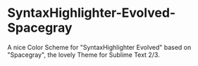 SyntaxHighlighter-Evolved-Spacegray
===================================

A nice Color Scheme for "SyntaxHighlighter Evolved" based on "Spacegray", the lovely Theme  for Sublime Text 2/3.
